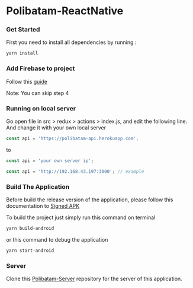 # Polibatam-ReactNative
### Get Started
First you need to install all dependencies by running :
```bash
yarn install
```

### Add Firebase to project
Follow this [guide](https://firebase.google.com/docs/android/setup#add_firebase_to_your_app)

Note: You can skip step 4

### Running on local server

Go open file in src > redux > actions > index.js, and edit the following line. And change it with your own local server

```javascript
const api = 'https://polibatam-api.herokuapp.com';
```

to

```javascript
const api = 'your own server ip';

const api = 'http://192.168.43.197:3000'; // example
```

### Build The Application

Before build the release version of the application, please follow this documentation to [Signed APK](https://facebook.github.io/react-native/docs/signed-apk-android)

To build the project just simply run this command on terminal

```sh
yarn build-android
```

or this command to debug the application

```sh
yarn start-android
```

### Server

Clone this [Polibatam-Server](https://github.com/reynandapp1997/Polibatam-Server) repository for the server of this application. 
